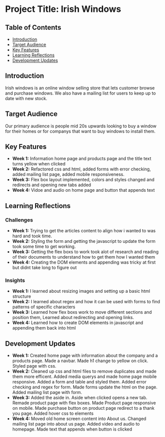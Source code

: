 # Project Title: Irish Windows

## Table of Contents
- [Introduction](#introduction)
- [Target Audience](#target-audience)
- [Key Features](#key-features)
- [Learning Reflections](#learning-reflections)
- [Development Updates](#development-updates)

## Introduction
Irish windows is an online window selling store that lets customer browse and purchase windows. We also have a mailing list for users to keep up to date with
new stock.

## Target Audience
Our primary audience is people mid 20s upwards looking to buy a window for their homes or for companys that want to buy windows to install them.

## Key Features
- **Week 1:** Information home page and products page and the title text turns yellow when clicked
- **Week 2:** Refactored css and html, added forms with error checking, added mailing list page, added mobile responsiveness.
- **Week 3:** Flex box layout implemented, colors and styles changed and redirects and opening new tabs added
- **Week 4:** Vidoe and audio on home page and button that appends text

## Learning Reflections
### Challenges
- **Week 1:** Trying to get the articles content to align how i wanted to was hard and took time.
- **Week 2:** Styling the form and getting the javascript to update the form took some time to get working.
- **Week 3:** Getting the flex boxs to work took alot of research and reading of their documents to understand how to get them how I wanted them
- **Week 4:** Creating the DOM elements and appending was tricky at first but didnt take long to figure out

### Insights
- **Week 1:** I learned about resizing images and setting up a basic html structure
- **Week 2:** I learned about regex and how it can be used with forms to find patterns of specific characters
- **Week 3:** Learned how flex boxs work to move different sections and position them, Learned about redirecting and opening links.
- **Week 4:** Learned how to create DOM elements in javascript and appending them back into html

## Development Updates
- **Week 1:** Created home page with information about the company and a products page. Made a navbar. Made h1 change to yellow on click. Styled page with css.
- **Week 2:** Cleaned up css and html files to remove duplicates and made them more efficent. Added media querys and made home page mobile responsive. Added a form and table and styled them. Added error checking and regex for form. Made forms update the html on the page. Added mailing list page with form.
- **Week 3:** Added the aside in. Aside when clicked opens a new tab. Remade product page with flex boxes. Made Product page responsive on mobile. Made purchase button on product page redirect to a thank you page. Added hover css to elements
- **Week 4:** Moved old home screen content into About us. Changed mailing list page into about us page. Added video and audio to homepage. Made text that appends when button is clicked
